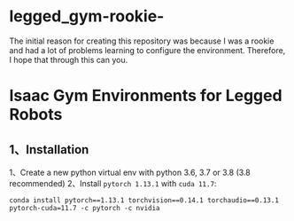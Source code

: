 # legged_gym-rookie-
The initial reason for creating this repository was because I was a rookie and had a lot of problems learning to configure the environment. Therefore, I hope that through this can you.

# Isaac Gym Environments for Legged Robots
## 1、Installation
1、Create a new python virtual env with python 3.6, 3.7 or 3.8 (3.8 recommended)
2、Install `pytorch 1.13.1` with `cuda 11.7`:

`conda install pytorch==1.13.1 torchvision==0.14.1 torchaudio==0.13.1 pytorch-cuda=11.7 -c pytorch -c nvidia`
